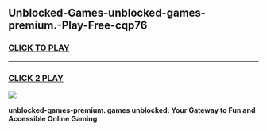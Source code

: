
## Unblocked-Games-unblocked-games-premium.-Play-Free-cqp76
<h3>
<a href="https://premium76.site?title=unblocked-games-premium.&ref=23A">CLICK TO PLAY</a></h3>
<hr>

<h3>
<a href="https://premium76.site?title=unblocked-games-premium.&ref=23A">CLICK 2 PLAY</a>
  
</h3>

<a href="https://premium76.site?title=unblocked-games-premium.&ref=23A"><img src="https://clearcache.store/games.png"></a>


**unblocked-games-premium. games unblocked: Your Gateway to Fun and Accessible Online Gaming**
